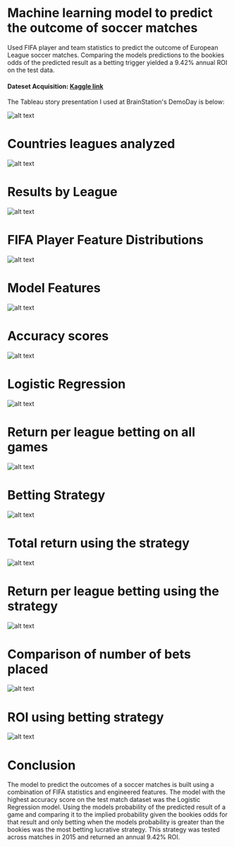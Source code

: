 # Machine learning model to predict the outcome of soccer matches

Used FIFA player and team statistics to predict the outcome of European League soccer matches. Comparing the models predictions to the bookies odds of the predicted result as a betting trigger yielded a 9.42% annual ROI on the test data.

#### Dateset Acquisition: [Kaggle link](https://www.kaggle.com/hugomathien/soccer/home)

The Tableau story presentation I used at BrainStation's DemoDay is below:

![alt text](https://github.com/Ziggaman/Soccer-Match-Prediction/blob/master/Tableau/Coverpage.png)

# Countries leagues analyzed
![alt text](https://github.com/Ziggaman/Soccer-Match-Prediction/blob/master/Tableau/League%20Map.png)

# Results by League
![alt text](https://github.com/Ziggaman/Soccer-Match-Prediction/blob/master/Tableau/League%20Result%20Spread.png)

# FIFA Player Feature Distributions
![alt text](https://github.com/Ziggaman/Soccer-Match-Prediction/blob/master/Tableau/FIFA%20Feature%20Distribution.png)

# Model Features
![alt text](https://github.com/Ziggaman/Soccer-Match-Prediction/blob/master/Tableau/Feature%20List.png)

# Accuracy scores
![alt text](https://github.com/Ziggaman/Soccer-Match-Prediction/blob/master/Tableau/Model%20Accuracy%20Scores.png)

# Logistic Regression 
![alt text](https://github.com/Ziggaman/Soccer-Match-Prediction/blob/master/Tableau/Logistic%20Regression%20Confusion%20Matrix.png)

# Return per league betting on all games
![alt text](https://github.com/Ziggaman/Soccer-Match-Prediction/blob/master/Tableau/Betting%20Strategy%201%20PL.png)

# Betting Strategy
![alt text](https://github.com/Ziggaman/Soccer-Match-Prediction/blob/master/Tableau/Betting%20Strategy%202.png)

# Total return using the strategy
![alt text](https://github.com/Ziggaman/Soccer-Match-Prediction/blob/master/Tableau/Betting%20Strategy%202%20PL.png)

# Return per league betting using the strategy
![alt text](https://github.com/Ziggaman/Soccer-Match-Prediction/blob/master/Tableau/Betting%20Strategy%202%20PL%20per%20league.png)

# Comparison of number of bets placed 
![alt text](https://github.com/Ziggaman/Soccer-Match-Prediction/blob/master/Tableau/No.%20of%20bets.png)

# ROI using betting strategy
![alt text](https://github.com/Ziggaman/Soccer-Match-Prediction/blob/master/Tableau/ROI.png)

# Conclusion

The model to predict the outcomes of a soccer matches is built using a combination of FIFA statistics and engineered features. The model with the highest accuracy score on the test match dataset was the Logistic Regression model. Using the models probability of the predicted result of a game and comparing it to the implied probability given the bookies odds for that result and only betting when the models probability is greater than the bookies was the most betting lucrative strategy. This strategy was tested across matches in 2015 and returned an annual 9.42% ROI.















